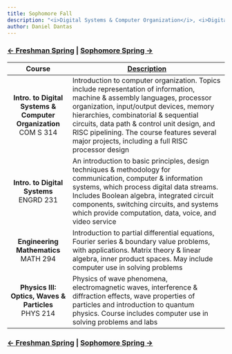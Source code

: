 ```yaml
---
title: Sophomore Fall 
description: "<i>Digital Systems & Computer Organization</i>, <i>Digital Systems</i>, <i>Engineering Mathematics</i>, and <i>Physics III: Optics, Waves & Particles</i>"
author: Daniel Dantas
---
```


### [← Freshman Spring](https://dantasfiles.com/1999/01/25/cornell-freshman-spring.html) | [Sophomore Spring →](https://dantasfiles.com/2000/01/24/cornell-sophomore-spring.html)

| Course | [Description](https://ecommons.cornell.edu/items/ee3e3c25-cd12-44cf-89cd-728dfd832304) |
| :---: | --- |
| **Intro. to Digital Systems & Computer Organization**<br>COM S 314 | Introduction to computer organization. Topics include representation of information, machine & assembly languages, processor organization, input/output devices, memory hierarchies, combinatorial & sequential circuits, data path & control unit design, and RISC pipelining. The course features several major projects, including a full RISC processor design |
| **Intro. to Digital Systems**<br>ENGRD 231 | An introduction to basic principles, design techniques & methodology for communication, computer & information systems, which process digital data streams. Includes Boolean algebra, integrated circuit components, switching circuits, and systems which provide computation, data, voice, and video service |
| **Engineering Mathematics**<br>MATH 294 | Introduction to partial differential equations, Fourier series & boundary value problems, with applications. Matrix theory & linear algebra, inner product spaces. May include computer use in solving problems |
| **Physics III: Optics, Waves & Particles**<br>PHYS 214 | Physics of wave phenomena, electromagnetic waves, interference & diffraction effects, wave properties of particles and introduction to quantum physics. Course includes computer use in solving problems and labs | 

### [← Freshman Spring](https://dantasfiles.com/1999/01/25/cornell-freshman-spring.html) | [Sophomore Spring →](https://dantasfiles.com/2000/01/24/cornell-sophomore-spring.html)
